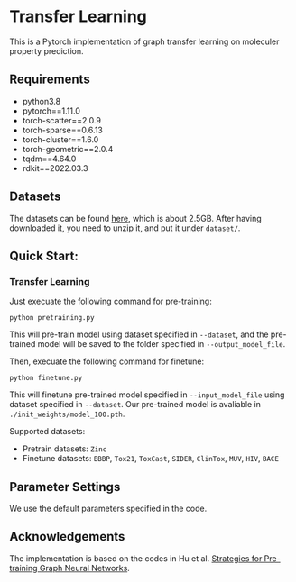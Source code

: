 # Transfer Learning
This is a Pytorch implementation of graph transfer learning on moleculer property prediction.

## Requirements
* python3.8
* pytorch==1.11.0
* torch-scatter==2.0.9
* torch-sparse==0.6.13
* torch-cluster==1.6.0
* torch-geometric==2.0.4
* tqdm==4.64.0
* rdkit==2022.03.3

## Datasets
The datasets can be found [here](https://github.com/snap-stanford/pretrain-gnns#dataset-download), which is about 2.5GB. After having downloaded it, you need to unzip it, and put it under `dataset/`.

## Quick Start:

### Transfer Learning
Just execuate the following command for pre-training:
```
python pretraining.py
```

This will pre-train model using dataset specified in `--dataset`, and the pre-trained model will be saved to the folder specified in `--output_model_file`.

Then, execuate the following command for finetune:
```
python finetune.py
```

This will finetune pre-trained model specified in `--input_model_file` using dataset specified in `--dataset`. Our pre-trained model is avaliable in `./init_weights/model_100.pth`.

Supported datasets:
* Pretrain datasets: `Zinc`
* Finetune datasets: `BBBP`, `Tox21`, `ToxCast`, `SIDER`, `ClinTox`, `MUV`, `HIV`, `BACE`

## Parameter Settings
We use the default parameters specified in the code.

## Acknowledgements
The implementation is based on the codes in Hu et al. [Strategies for Pre-training Graph Neural Networks](https://github.com/snap-stanford/pretrain-gnns).